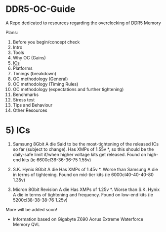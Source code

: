 # DDR5-OC-Guide
A Repo dedicated to resources regarding the overclocking of DDR5 Memory

Plans:

1) Before you begin/concept check
2) Intro
3) Tools
4) Why OC (Gains)
5) [ICs](https://github.com/Arshia1381/DDR5-OC-Guide/blob/main/README.md#5-ics)
6) Platforms
7) Timings (breakdown)
8) OC methodology (General)
9) OC methodology (Timing Rules)
10) OC methodology (expectations and further tightening)
11) Benchmarks
12) Stress test
13) Tips and Behaviour
14) Other Resources




# 5) ICs

1. Samsung 8Gbit A die
Said to be the most-tightening of the released ICs so far (subject to change). Has XMPs of 1.55v *, so this should be the daily-safe limit if/when higher voltage kits get released. Found on high-end kits (ie 6600cl36-36-36-75 1.55v)

2. S.K. Hynix 8Gbit A die
Has XMPs of 1.45v *. Worse than Samsung A die in terms of tightening. Found on mid-tier kits (ie 6000cl40-40-40-80 1.35v)

3. Micron 8Gbit Revision A die
Has XMPs of 1.25v *. Worse than S.K. Hynix A die in terms of tightening and frequency. Found on low-end kits (ie 5200cl38-38-38-76 1.25v)

More will be added soon!

* Information based on Gigabyte Z690 Aorus Extreme Waterforce Memory QVL

